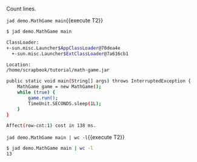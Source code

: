 Count lines.

`jad demo.MathGame main`{{execute T2}}

```bash
$ jad demo.MathGame main

ClassLoader:
+-sun.misc.Launcher$AppClassLoader@70dea4e
  +-sun.misc.Launcher$ExtClassLoader@7a616cb1

Location:
/home/scrapbook/tutorial/math-game.jar

public static void main(String[] args) throws InterruptedException {
    MathGame game = new MathGame();
    while (true) {
        game.run();
        TimeUnit.SECONDS.sleep(1L);
    }
}

Affect(row-cnt:1) cost in 138 ms.
```

`jad demo.MathGame main | wc -l`{{execute T2}}

```bash
$ jad demo.MathGame main | wc -l
13
```
